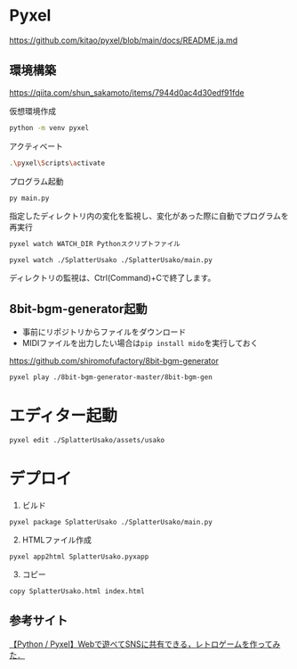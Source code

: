 # Pyxel

https://github.com/kitao/pyxel/blob/main/docs/README.ja.md

## 環境構築

https://qiita.com/shun_sakamoto/items/7944d0ac4d30edf91fde

仮想環境作成

```bash
python -m venv pyxel
```

アクティベート

```bash
.\pyxel\Scripts\activate
```

プログラム起動

```bash
py main.py
```

指定したディレクトリ内の変化を監視し、変化があった際に自動でプログラムを再実行

```bash
pyxel watch WATCH_DIR Pythonスクリプトファイル
```
```
pyxel watch ./SplatterUsako ./SplatterUsako/main.py
```

ディレクトリの監視は、Ctrl(Command)+Cで終了します。

## 8bit-bgm-generator起動

- 事前にリポジトリからファイルをダウンロード
- MIDIファイルを出力したい場合は`pip install mido`を実行しておく

https://github.com/shiromofufactory/8bit-bgm-generator

```bash
pyxel play ./8bit-bgm-generator-master/8bit-bgm-gen
```

# エディター起動

```bash
pyxel edit ./SplatterUsako/assets/usako
```

# デプロイ
1. ビルド
```
pyxel package SplatterUsako ./SplatterUsako/main.py
```

2. HTMLファイル作成
```
pyxel app2html SplatterUsako.pyxapp
```
3. コピー
```
copy SplatterUsako.html index.html
```

## 参考サイト

[【Python / Pyxel】Webで遊べてSNSに共有できる，レトロゲームを作ってみた．](https://qiita.com/rwatanab1999/items/d5c0bb876f0b44cac2f0)
